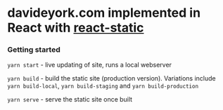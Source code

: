 # davideyork.com implemented in React with [react-static](https://github.com/nozzle/react-static)

### Getting started
`yarn start` - live updating of site, runs a local webserver

`yarn build` - build the static site (production version). Variations include `yarn build-local`, `yarn build-staging` and `yarn build-production`

`yarn serve` - serve the static site once built